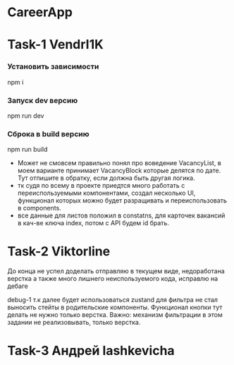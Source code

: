 # CareerApp

# Task-1 VendrI1K

### Установить зависимости

npm i

### Запуск dev версию

npm run dev

### Сброка в build версию

npm run build

- Может не смовсем правильно понял про воведение VacancyList, в моем варианте принимает VacancyBlock которые делятся по дате. Тут отпишите в обратку, если должна быть другая логика.
- тк судя по всему в проекте приедтся много работать с переиспользуемыми компонентами, создал несколько UI, функционал которых можно будет разращивать и переиспользовать в components.
- все данные для листов положил в constatns, для карточек вакансий в кач-ве ключа index, потом с API будем id брать.

# Task-2 Viktorline

До конца не успел доделать отправляю в текущем виде, недоработана верстка а также много лишнего неиспользуемого кода, исправлю на дебаге

debug-1 т.к далее будет использоваться zustand для фильтра не стал выносить стейты в родительские компоненты. Функционал кнопки тут делать не нужно только верстка.
Важно: механизм фильтрации в этом задании не реализовывать, только верстка.

# Task-3 Андрей lashkevicha
